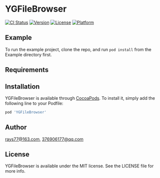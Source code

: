 # YGFileBrowser

[![CI Status](http://img.shields.io/travis/rays77@163.com/YGFileBrowser.svg?style=flat)](https://travis-ci.org/rays77@163.com/YGFileBrowser)
[![Version](https://img.shields.io/cocoapods/v/YGFileBrowser.svg?style=flat)](http://cocoapods.org/pods/YGFileBrowser)
[![License](https://img.shields.io/cocoapods/l/YGFileBrowser.svg?style=flat)](http://cocoapods.org/pods/YGFileBrowser)
[![Platform](https://img.shields.io/cocoapods/p/YGFileBrowser.svg?style=flat)](http://cocoapods.org/pods/YGFileBrowser)

## Example

To run the example project, clone the repo, and run `pod install` from the Example directory first.

## Requirements

## Installation

YGFileBrowser is available through [CocoaPods](http://cocoapods.org). To install
it, simply add the following line to your Podfile:

```ruby
pod 'YGFileBrowser'
```

## Author

rays77@163.com, 376906177@qq.com

## License

YGFileBrowser is available under the MIT license. See the LICENSE file for more info.
